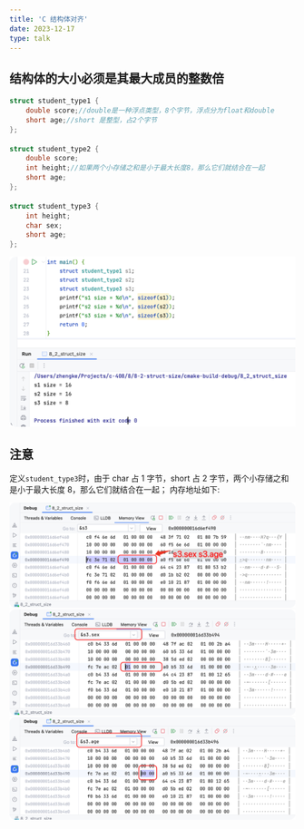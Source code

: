 ```yaml
---
title: 'C 结构体对齐'
date: 2023-12-17
type: talk
---
```


## 结构体的大小必须是其最大成员的整数倍

```c
struct student_type1 {
    double score;//double是一种浮点类型，8个字节，浮点分为float和double
    short age;//short 是整型，占2个字节
};

struct student_type2 {
    double score;
    int height;//如果两个小存储之和是小于最大长度8，那么它们就结合在一起
    short age;
};

struct student_type3 {
    int height;
    char sex;
    short age;
};
```

![结构体的大小必须是其最大成员的整数倍](/public/images/talks/c-408/c-struct-0.png)

## 注意

定义`student_type3`时，由于 char 占 1 字节，short 占 2 字节，两个小存储之和是小于最大长度 8，那么它们就结合在一起；
内存地址如下:

![注意](/public/images/talks/c-408/c-struct-1.png)
![注意](/public/images/talks/c-408/c-struct-2.png)
![注意](/public/images/talks/c-408/c-struct-3.png)
